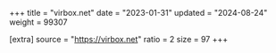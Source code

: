 +++
title = "virbox.net"
date = "2023-01-31"
updated = "2024-08-24"
weight = 99307

[extra]
source = "https://virbox.net"
ratio = 2
size = 97
+++
